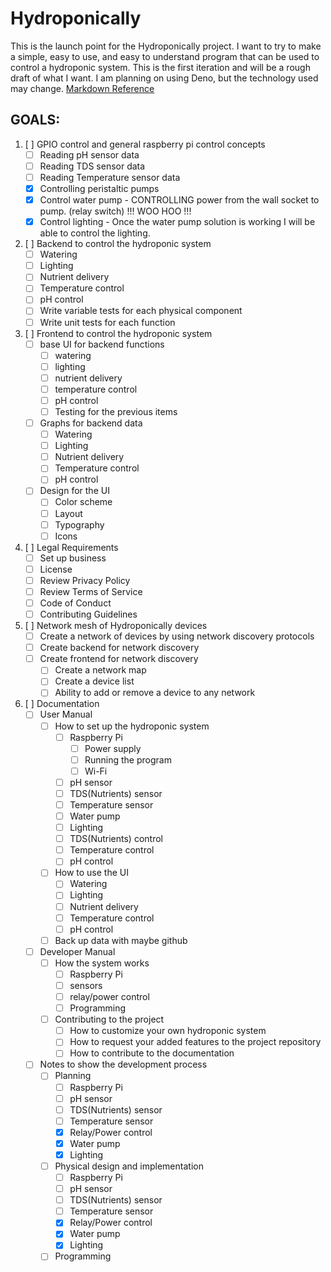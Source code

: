 # Hydroponically

This is the launch point for the Hydroponically project. I want to try to make a simple, easy to use, and easy to understand program that can be used to control a hydroponic system.
This is the first iteration and will be a rough draft of what I want.
I am planning on using Deno, but the technology used may change.
[Markdown Reference](https://www.markdownguide.org/cheat-sheet/)

## GOALS:
1. [ ] GPIO control and general raspberry pi control concepts
    - [ ] Reading pH sensor data
    - [ ] Reading TDS sensor data
    - [ ] Reading Temperature sensor data
    - [X] Controlling peristaltic pumps
    - [X] Control water pump - CONTROLLING power from the wall socket to pump. (relay switch) !!! WOO HOO !!!
    - [X] Control lighting - Once the water pump solution is working I will be able to control the lighting.
2. [ ] Backend to control the hydroponic system
    - [ ] Watering
    - [ ] Lighting
    - [ ] Nutrient delivery
    - [ ] Temperature control
    - [ ] pH control
    - [ ] Write variable tests for each physical component
    - [ ] Write unit tests for each function
3. [ ] Frontend to control the hydroponic system
    - [ ] base UI for backend functions
        - [ ] watering
        - [ ] lighting
        - [ ] nutrient delivery
        - [ ] temperature control
        - [ ] pH control
        - [ ] Testing for the previous items
    - [ ] Graphs for backend data
        - [ ] Watering
        - [ ] Lighting
        - [ ] Nutrient delivery
        - [ ] Temperature control
        - [ ] pH control
    - [ ] Design for the UI
        - [ ] Color scheme
        - [ ] Layout
        - [ ] Typography
        - [ ] Icons
4. [ ] Legal Requirements
    - [ ] Set up business
    - [ ] License
    - [ ] Review Privacy Policy
    - [ ] Review Terms of Service
    - [ ] Code of Conduct
    - [ ] Contributing Guidelines
5. [ ] Network mesh of Hydroponically devices
    - [ ] Create a network of devices by using network discovery protocols
    - [ ] Create backend for network discovery
    - [ ] Create frontend for network discovery
        - [ ] Create a network map
        - [ ] Create a device list
        - [ ] Ability to add or remove a device to any network
6. [ ] Documentation
    - [ ] User Manual
        - [ ] How to set up the hydroponic system
            - [ ] Raspberry Pi
                - [ ] Power supply
                - [ ] Running the program
                - [ ] Wi-Fi
            - [ ] pH sensor
            - [ ] TDS(Nutrients) sensor
            - [ ] Temperature sensor
            - [ ] Water pump
            - [ ] Lighting
            - [ ] TDS(Nutrients) control
            - [ ] Temperature control
            - [ ] pH control
        - [ ] How to use the UI
            - [ ] Watering
            - [ ] Lighting
            - [ ] Nutrient delivery
            - [ ] Temperature control
            - [ ] pH control
        - [ ] Back up data with maybe github
    - [ ] Developer Manual
        - [ ] How the system works
            - [ ] Raspberry Pi
            - [ ] sensors
            - [ ] relay/power control
            - [ ] Programming
        - [ ] Contributing to the project
            - [ ] How to customize your own hydroponic system
            - [ ] How to request your added features to the project repository
            - [ ] How to contribute to the documentation
    - [ ] Notes to show the development process
        - [ ] Planning
            - [ ] Raspberry Pi
            - [ ] pH sensor
            - [ ] TDS(Nutrients) sensor
            - [ ] Temperature sensor
            - [X] Relay/Power control
            - [X] Water pump
            - [X] Lighting
        - [ ] Physical design and implementation
            - [ ] Raspberry Pi
            - [ ] pH sensor
            - [ ] TDS(Nutrients) sensor
            - [ ] Temperature sensor
            - [X] Relay/Power control
            - [X] Water pump
            - [X] Lighting
        - [ ] Programming
